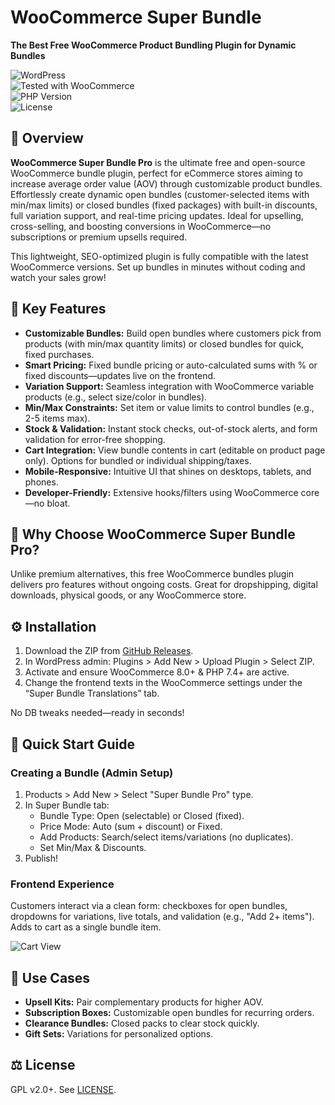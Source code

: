 # WooCommerce Super Bundle 
**The Best Free WooCommerce Product Bundling Plugin for Dynamic Bundles**

![WordPress](https://img.shields.io/badge/WordPress-6.0%2B-orange.svg)  
![Tested with WooCommerce](https://img.shields.io/badge/WooCommerce-8.0%2B-green.svg)  
![PHP Version](https://img.shields.io/badge/PHP-7.4%2B-blue.svg)  
![License](https://img.shields.io/badge/License-GPL%20v2%2B-red.svg)

## 🚀 Overview  
**WooCommerce Super Bundle Pro** is the ultimate free and open-source WooCommerce bundle plugin, perfect for eCommerce stores aiming to increase average order value (AOV) through customizable product bundles. Effortlessly create dynamic open bundles (customer-selected items with min/max limits) or closed bundles (fixed packages) with built-in discounts, full variation support, and real-time pricing updates. Ideal for upselling, cross-selling, and boosting conversions in WooCommerce—no subscriptions or premium upsells required.

This lightweight, SEO-optimized plugin is fully compatible with the latest WooCommerce versions. Set up bundles in minutes without coding and watch your sales grow!

## 🔑 Key Features

- **Customizable Bundles:** Build open bundles where customers pick from products (with min/max quantity limits) or closed bundles for quick, fixed purchases.
- **Smart Pricing:** Fixed bundle pricing or auto-calculated sums with % or fixed discounts—updates live on the frontend.
- **Variation Support:** Seamless integration with WooCommerce variable products (e.g., select size/color in bundles).
- **Min/Max Constraints:** Set item or value limits to control bundles (e.g., 2-5 items max).
- **Stock & Validation:** Instant stock checks, out-of-stock alerts, and form validation for error-free shopping.
- **Cart Integration:** View bundle contents in cart (editable on product page only). Options for bundled or individual shipping/taxes.
- **Mobile-Responsive:** Intuitive UI that shines on desktops, tablets, and phones.
- **Developer-Friendly:** Extensive hooks/filters using WooCommerce core—no bloat.

## 🎯 Why Choose WooCommerce Super Bundle Pro?

Unlike premium alternatives, this free WooCommerce bundles plugin delivers pro features without ongoing costs. Great for dropshipping, digital downloads, physical goods, or any WooCommerce store.

## ⚙️ Installation

1. Download the ZIP from [GitHub Releases](https://github.com/Finland93/WooCommerce-Super-Bundle/releases).
2. In WordPress admin: Plugins > Add New > Upload Plugin > Select ZIP.
3. Activate and ensure WooCommerce 8.0+ & PHP 7.4+ are active.
4. Change the frontend texts in the WooCommerce settings under the “Super Bundle Translations” tab.

No DB tweaks needed—ready in seconds!

## 🚀 Quick Start Guide

### Creating a Bundle (Admin Setup)

1. Products > Add New > Select "Super Bundle Pro" type.
2. In Super Bundle tab:
   - Bundle Type: Open (selectable) or Closed (fixed).
   - Price Mode: Auto (sum + discount) or Fixed.
   - Add Products: Search/select items/variations (no duplicates).
   - Set Min/Max & Discounts.
3. Publish!

### Frontend Experience

Customers interact via a clean form: checkboxes for open bundles, dropdowns for variations, live totals, and validation (e.g., "Add 2+ items"). Adds to cart as a single bundle item.

![Cart View](assets/cart-bundle.png "Bundled products in WooCommerce cart with edit option")

## 💼 Use Cases

- **Upsell Kits:** Pair complementary products for higher AOV.
- **Subscription Boxes:** Customizable open bundles for recurring orders.
- **Clearance Bundles:** Closed packs to clear stock quickly.
- **Gift Sets:** Variations for personalized options.

## ⚖️ License

GPL v2.0+. See [LICENSE](LICENSE).
